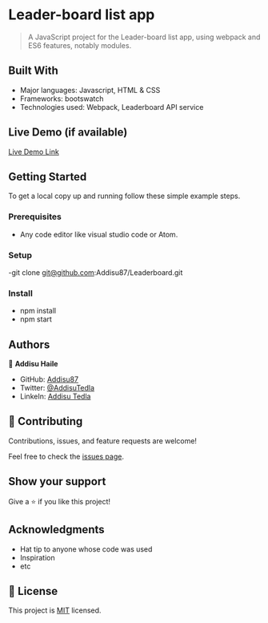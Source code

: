 # Leader-board list app

> A JavaScript project for the Leader-board list app, using webpack and ES6 features, notably modules.

## Built With

- Major languages: Javascript, HTML & CSS
- Frameworks: bootswatch
- Technologies used: Webpack, Leaderboard API service

## Live Demo (if available)

[Live Demo Link](https://addisu87.github.io/Leaderboard/)

## Getting Started

To get a local copy up and running follow these simple example steps.

### Prerequisites

- Any code editor like visual studio code or Atom.

### Setup

-git clone git@github.com:Addisu87/Leaderboard.git

### Install

- npm install
- npm start

## Authors

👤 **Addisu Haile**

- GitHub: [Addisu87](https://github.com/Addisu87)
- Twitter: [@AddisuTedla](https://twitter.com/AddisuTedla)
- LinkeIn: [Addisu Tedla](https://www.linkedin.com/in/addisu-tedla-8b4a10143/)

## 🤝 Contributing

Contributions, issues, and feature requests are welcome!

Feel free to check the [issues page](https://github.com/Addisu87/Leaderboard/issues).

## Show your support

Give a ⭐️ if you like this project!

## Acknowledgments

- Hat tip to anyone whose code was used
- Inspiration
- etc

## 📝 License

This project is [MIT](./MIT.md) licensed.
